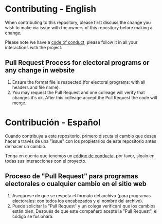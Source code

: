 # Contributing - English

When contributing to this repository, please first discuss the change you wish to make via issue with the owners of this repository before making a change. 

Please note we have a [code of conduct](https://github.com/resumenelectoral/resumenelectoral.github.io/blob/master/CODE_OF_CONDUCT.md), please follow it in all your interactions with the project.

## Pull Request Process for electoral programs or any change in website

1. Ensure the format file is respected (for electoral programs: with all headers and file name).
2. You may request the Pull Request and one colleage will verify that changes it's ok. After this colleage accept the Pull Request the code will merge.


# Contribución - Español

Cuando contribuya a este repositorio, primero discuta el cambio que desea hacer a través de una "issue" con los propietarios de este repositorio antes de hacer un cambio.

Tenga en cuenta que tenemos un [código de conducta](https://github.com/resumenelectoral/resumenelectoral.github.io/blob/master/CODE_OF_CONDUCT.md), por favor, sígalo en todas sus interacciones con el proyecto.

## Proceso de "Pull Request" para programas electorales o cualquier cambio en el sitio web

1. Asegúrese de que se respeta el formato del archivo (para programas electorales: con todos los encabezados y el nombre del archivo).
2. Puede solicitar la "Pull Request" y un colega verificará que los cambios están bien. Después de que este compañero acepte la "Pull Request", el código se fusionará.
